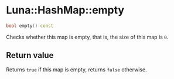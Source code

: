 # Luna::HashMap::empty

```c++
bool empty() const
```

Checks whether this map is empty, that is, the size of this map is `0`. 



## Return value
Returns `true` if this map is empty, returns `false` otherwise. 

